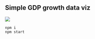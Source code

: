 ## Simple GDP growth data viz

![](https://cloud.githubusercontent.com/assets/10692276/22860966/d4d2f5c8-f147-11e6-9b10-822430ab132f.gif)

```
npm i
npm start
```
